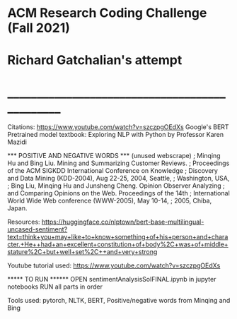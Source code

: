 # ACM Research Coding Challenge (Fall 2021)
# Richard Gatchalian's attempt
# ______________________________________________
Citations:
https://www.youtube.com/watch?v=szczpgOEdXs
Google's BERT Pretrained model
textbook: Exploring NLP with Python by Professor Karen Mazidi



*** POSITIVE AND NEGATIVE WORDS *** (unused webscrape)
;   Minqing Hu and Bing Liu. Mining and Summarizing Customer Reviews. 
;       Proceedings of the ACM SIGKDD International Conference on Knowledge 
;       Discovery and Data Mining (KDD-2004), Aug 22-25, 2004, Seattle, 
;       Washington, USA, 
;   Bing Liu, Minqing Hu and Junsheng Cheng. Opinion Observer Analyzing 
;       and Comparing Opinions on the Web. Proceedings of the 14th 
;       International World Wide Web conference (WWW-2005), May 10-14, 
;       2005, Chiba, Japan.


Resources:
https://huggingface.co/nlptown/bert-base-multilingual-uncased-sentiment?text=think+you+may+like+to+know+something+of+his+person+and+character.+He++had+an+excellent+constitution+of+body%2C+was+of+middle+stature%2C+but+well+set%2C++and+very+strong


Youtube tutorial used:
https://www.youtube.com/watch?v=szczpgOEdXs

***** TO RUN ******
OPEN sentimentAnalysisSolFINAL.ipynb in jupyter notebooks
RUN all parts in order


Tools used: pytorch, NLTK, BERT, Positive/negative words from Minqing and Bing

